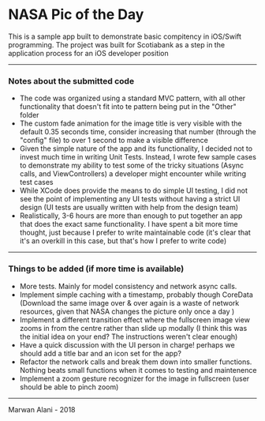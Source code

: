 #  NASA Pic of the Day

This is a sample app built to demonstrate basic compitency in iOS/Swift programming.
The project was built for Scotiabank as a step in the application process for an iOS developer position

-----

### Notes about the submitted code
- The code was organized using a standard MVC pattern, with all other functionality that doesn't fit into te pattern being put in the "Other" folder
- The custom fade animation for the image title is very visible with the default 0.35 seconds time, consider increasing that number (through the "config" file) to over 1 second to make a visible difference
- Given the simple nature of the app and its functionality, I decided not to invest much time in writing Unit Tests. Instead, I wrote few sample cases to demonstrate my ability to test some of the tricky situations (Async calls, and ViewControllers) a developer might encounter while writing test cases
- While XCode does provide the means to do simple UI testing, I did not see the point of implementing any UI tests without having a strict UI design (UI tests are usually written with help from the design team)
- Realistically, 3-6 hours are more than enough to put together an app that does the exact same functionality. I have spent a bit more time thought, just because I prefer to write maintainable code (it's clear that it's an overkill in this case, but that's how I prefer to write code)


-----
### Things to be added (if more time is available)
- More tests. Mainly for model consistency and network async calls.
- Implement simple caching with a timestamp, probably though CoreData (Download the same image over & over again is a waste of network resources, given that NASA changes the picture only once a day )
- Implement a different transition effect where the fullscreen image view zooms in from the centre rather than slide up modally (I think this was the initial idea on your end? The instructions weren't clear enough)
- Have a quick discussion with the UI person in charge! perhaps we should add a title bar and an icon set for the app?
- Refactor the network calls and break them down into smaller functions. Nothing beats small functions when it comes to testing and maintenence
- Implement a zoom gesture recognizer for the image in fullscreen (user should be able to pinch zoom)

-----

Marwan Alani - 2018
